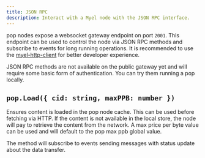 ```yaml
---
title: JSON RPC
description: Interact with a Myel node with the JSON RPC interface.
---
```


pop nodes expose a websocket gateway endpoint on port `2001`. This endpoint can be used to control the node via JSON RPC methods and subscribe to events for long running operations. It is recommended to use the [myel-http-client](/myel-js/getting-started) for better developer experience.

JSON RPC methods are not available on the public gateway yet and will require some basic form of authentication. You can try them running a pop locally.

## `pop.Load({ cid: string, maxPPB: number })`

Ensures content is loaded in the pop node cache. This can be used before fetching via HTTP. If the content is not available in the local store, the node will pay to retrieve the content from the network. A max price per byte value can be used and will default to the pop max ppb global value.

The method will subscribe to events sending messages with status update about the data transfer.
